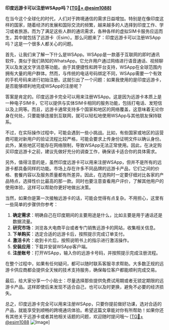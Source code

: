 **印度远游卡可以注册WSApp吗？[[TG💪+ @esim1088](https://t.me/s/esim1088)]**

在当今这个全球化的时代，人们对于跨境通信的需求日益增加。特别是在像印度这样的国家，随着经济的发展和国际交流的频繁，越来越多的人选择到印度工作、学习或者旅游。而为了满足这些人群的通讯需求，各种各样的虚拟SIM卡服务应运而生，其中就包括了远游卡（Esim）。那么问题来了：印度远游卡可以注册WSApp吗？这是一个很多人都关心的问题。

首先，让我们来了解一下什么是WSApp。WSApp是一款基于互联网的即时通讯软件，类似于我们熟知的WhatsApp。它允许用户通过网络进行语音通话、视频聊天以及发送文字消息等功能。由于其便捷性和跨平台支持，WSApp在全球范围内拥有大量的用户群体。然而，与传统的电话号码绑定不同，WSApp需要一个有效的手机号码来进行初始注册。这就引出了一个问题：如果我使用的是印度远游卡，是否能够顺利地完成WSApp的注册呢？

答案是肯定的。印度远游卡完全可以用来注册WSApp。这是因为远游卡本质上是一种电子SIM卡，它可以提供与实体SIM卡相同的服务功能，包括打电话、发短信以及上网等。而且，远游卡通常支持多个国家和地区的网络覆盖，这意味着无论你身在何处，只要能够连接到互联网，就可以轻松地使用WSApp与其他朋友保持联系。

不过，在实际操作过程中，可能会遇到一些小挑战。比如，有些国家或地区的运营商可能对新用户的验证流程比较严格，可能会要求上传身份证明文件以确认身份。此外，某些地区可能存在网络限制，导致WSApp无法正常使用。因此，在决定购买印度远游卡之前，建议先做好充分的调查工作，确保该卡适合你的具体需求。

另外，值得注意的是，虽然印度远游卡可以用来注册WSApp，但并不是所有的远游卡都具备同样的功能。市场上存在许多不同品牌的远游卡产品，它们之间的价格、套餐内容以及服务质量都有所差异。因此，在选购时一定要仔细对比各家的产品特点，选择性价比最高的那一款。同时也要注意查看用户评价，了解其他用户的使用体验，这样可以帮助你更好地做出决策。

当然，如果你是第一次接触远游卡的话，可能会觉得有点复杂。不用担心，这里有一些简单的步骤供你参考：

1. **确定需求**：明确自己在印度期间的主要用途是什么，比如主要是用于通话还是数据流量。
2. **研究市场**：浏览各大电商平台或者专门销售远游卡的网站，收集相关信息。
3. **下单购买**：选定合适的远游卡后，按照提示完成订单支付。
4. **激活卡片**：收到卡片后，按照说明书上的指示进行激活操作。
5. **安装应用**：下载并安装WSApp客户端。
6. **注册账号**：打开WSApp，输入你的远游卡号码，并按照提示完成注册流程。

在整个过程中，如果有任何疑问，都可以随时联系客服寻求帮助。大多数正规的远游卡供应商都会提供全天候的技术支持服务，确保每位客户都能顺利完成交易。

最后，给大家分享一个小贴士：尽量选择那些提供免费试用期或者无锁定期限的远游卡产品。这样即使后来发现不适合自己，也可以及时更换，避免不必要的经济损失。

总之，印度远游卡完全可以用来注册WSApp，只要你提前做好功课，选对合适的产品，就能享受到顺畅的跨境通讯体验。希望这篇文章能对你有所帮助！如果你还有其他关于远游卡或者其他相关话题的问题，欢迎随时提问哦～ [[TG💪+ @esim1088](https://t.me/s/esim1088) ![Image](https://i.postimg.cc/4NQfJmqS/Snipaste-2025-05-13-00-14-12.png)]
